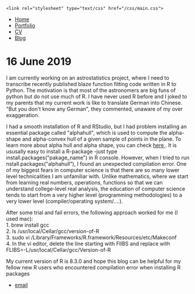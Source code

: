 <html>
  <head>
    <title>Compilation Failed </title>
    
    <link rel="stylesheet" type="text/css" href="/css/main.css">
  
  </head>


  <body>
    <nav>
<ul>
<li><a href="/">Home</a></li>
<li><a href="/portfolio">Portfolio</a></li>
<li><a href="/cv">CV</a></li>
<li><a href="/blog">Blog</a></li>
</ul>
    </nav>
<div class="container">
<h1>16 June 2019</h1>


<div class="post">
 <p>
   I am currently working on an astrostatistics project, where I need to transcribe recently published blaze function fitting code written in R to 
Python. The motivation is that most of the astronomers are big funs of python but do not use much of R. I have never used R before
and I joked to my parents that my current work is like to translate German into Chinese. "But you don't know any German", they commented, unaware of my over exaggeration.  
  </p>  

 <p>
  I had a smooth installation of R and RStudio, but I had problem installing an essential package called "alphahull", which is 
used to compute the alpha-shape and alpha-convex hull of a given sample of points in the plane. To learn more about alpha hull and
alpha shape, you can check <a href="https://cran.r-project.org/web/packages/alphahull/index.html"> here </a>. It is ususally easy
to install a R-package -just type install.packages("pakage_name") in R console. However, when I tried to run nstall.packages("alphahull"),
I found an unexpected compilation error. One of my biggest fears in computer science is that there are so many lower level technicalities I am unfamiliar with. Unlike mathematics,
where we start from learning real numbers, operations, functions so that we can understand college-level real analysis, the education of
computer science tends to start from a very higher level (programming methodologies) to a very lower level (compiler/operating system/....).

  </p>  


<p>
After some trial and fail errors, the following approach worked for me (I used mac):
<br>1. brew install gcc
<br>2. ls /usr/local/Cellar/gcc/version-of-R                
<br>3. sudo vi /Library/Frameworks/R.framework/Resources/etc/Makeconf  
<br>4. In the vi editor, delete the line starting with FlIBS and replace with  FLIBS=-L/usr/local/Cellar/gcc/Version-of-R
</p>  

<p>
My current version of R is 8.3.0 and hope this blog can be helpful for my fellow new R users who encountered compilation error when installing R packages
</p>  


</div>


</div>
  
  <footer>
   <ul>
   <li><a href="jiguang.li@yale.edu">email</a></li>
   </ul>
  </footer>
  </body>

</html>









